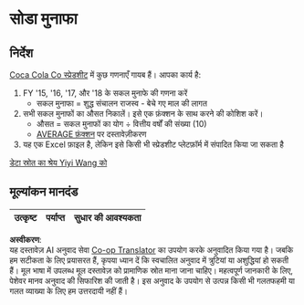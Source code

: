 <!--
CO_OP_TRANSLATOR_METADATA:
{
  "original_hash": "f824bfdb8b12d33293913f76f5c787c5",
  "translation_date": "2025-08-24T21:13:46+00:00",
  "source_file": "2-Working-With-Data/06-non-relational/assignment.md",
  "language_code": "hi"
}
-->
# सोडा मुनाफा

## निर्देश

[Coca Cola Co स्प्रेडशीट](../../../../2-Working-With-Data/06-non-relational/CocaColaCo.xlsx) में कुछ गणनाएँ गायब हैं। आपका कार्य है:

1. FY '15, '16, '17, और '18 के सकल मुनाफे की गणना करें
   - सकल मुनाफा = शुद्ध संचालन राजस्व - बेचे गए माल की लागत
1. सभी सकल मुनाफों का औसत निकालें। इसे एक फ़ंक्शन के साथ करने की कोशिश करें।
   - औसत = सकल मुनाफों का योग ÷ वित्तीय वर्षों की संख्या (10)
   - [AVERAGE फ़ंक्शन](https://support.microsoft.com/en-us/office/average-function-047bac88-d466-426c-a32b-8f33eb960cf6) पर दस्तावेज़ीकरण
1. यह एक Excel फ़ाइल है, लेकिन इसे किसी भी स्प्रेडशीट प्लेटफ़ॉर्म में संपादित किया जा सकता है

[डेटा स्रोत का श्रेय Yiyi Wang को](https://www.kaggle.com/yiyiwang0826/cocacola-excel)

## मूल्यांकन मानदंड

उत्कृष्ट | पर्याप्त | सुधार की आवश्यकता
--- | --- | --- |

**अस्वीकरण**:  
यह दस्तावेज़ AI अनुवाद सेवा [Co-op Translator](https://github.com/Azure/co-op-translator) का उपयोग करके अनुवादित किया गया है। जबकि हम सटीकता के लिए प्रयासरत हैं, कृपया ध्यान दें कि स्वचालित अनुवाद में त्रुटियां या अशुद्धियां हो सकती हैं। मूल भाषा में उपलब्ध मूल दस्तावेज़ को प्रामाणिक स्रोत माना जाना चाहिए। महत्वपूर्ण जानकारी के लिए, पेशेवर मानव अनुवाद की सिफारिश की जाती है। इस अनुवाद के उपयोग से उत्पन्न किसी भी गलतफहमी या गलत व्याख्या के लिए हम उत्तरदायी नहीं हैं।